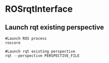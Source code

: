 # ROSrqtInterface

## Launch rqt existing perspective 
```console
#Launch ROS process
roscore

#Launch rqt existing perspective
rqt --perspective PERSPECTIVE_FILE
